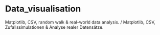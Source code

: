 # Data_visualisation
Matplotlib, CSV, random walk & real-world data analysis. / Matplotlib, CSV, Zufallssimulationen & Analyse realer Datensätze.
